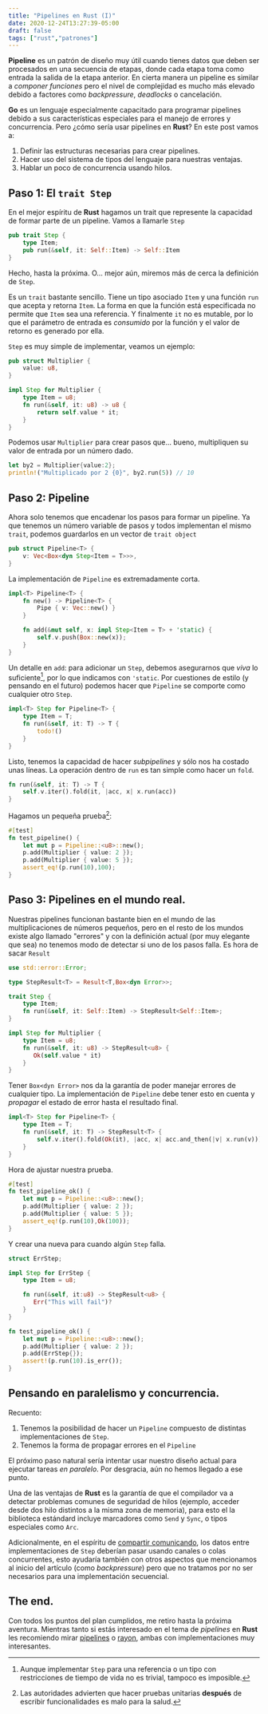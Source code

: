 ```yaml
---
title: "Pipelines en Rust (I)"
date: 2020-12-24T13:27:39-05:00
draft: false
tags: ["rust","patrones"]
---
```


**Pipeline** es un patrón de diseño muy útil cuando tienes datos que
deben ser procesados en una secuencia de etapas, donde cada etapa toma
como entrada la salida de la etapa anterior. En cierta manera un
pipeline es similar a *componer funciones* pero el nivel de
complejidad es mucho más elevado debido a factores como *backpressure*,
*deadlocks* o cancelación.

**Go** es un lenguaje especialmente capacitado para programar
pipelines debido a sus características especiales para el manejo de
errores y concurrencia. Pero ¿cómo sería usar pipelines en **Rust**?
En este post vamos a:

1. Definir las estructuras necesarias para crear pipelines.
2. Hacer uso del sistema de tipos del lenguaje para nuestras ventajas.
3. Hablar un poco de concurrencia usando hilos.


## Paso 1: El `trait Step`

En el mejor espíritu de **Rust** hagamos un trait que represente la
capacidad de formar parte de un pipeline. Vamos a llamarle `Step`

```rust
pub trait Step {
    type Item;
    pub run(&self, it: Self::Item) -> Self::Item
}
```

Hecho, hasta la próxima. O... mejor aún, miremos más de cerca la
definición de `Step`.

Es un `trait` bastante sencillo. Tiene un tipo asociado `Item` y una
función `run` que acepta y retorna `Item`. La forma en que la función
está especificada no permite que `Item` sea una referencia. Y
finalmente `it` no es mutable, por lo que el parámetro de entrada es
*consumido* por la función y el valor de retorno es generado por ella.


`Step` es muy simple de implementar, veamos un ejemplo:

```rust
pub struct Multiplier {
    value: u8,
}

impl Step for Multiplier {
    type Item = u8;
    fn run(&self, it: u8) -> u8 {
        return self.value * it;
    }
}
```

Podemos usar `Multiplier` para crear pasos que... bueno, multipliquen
su valor de entrada por un número dado.


```rust
let by2 = Multiplier{value:2};
println!("Multiplicado por 2 {0}", by2.run(5)) // 10
```

## Paso 2: Pipeline

Ahora solo tenemos que encadenar los pasos para formar un pipeline.
Ya que tenemos un número variable de pasos y todos implementan el
mismo `trait`, podemos guardarlos en un vector de `trait object`

```rust
pub struct Pipeline<T> {
    v: Vec<Box<dyn Step<Item = T>>>,
}
```

La implementación de `Pipeline` es extremadamente corta.

```rust
impl<T> Pipeline<T> {
    fn new() -> Pipeline<T> {
        Pipe { v: Vec::new() }
    }

    fn add(&mut self, x: impl Step<Item = T> + 'static) {
        self.v.push(Box::new(x));
    }
}
```

Un detalle en `add`: para adicionar un `Step`, debemos asegurarnos que
*viva* lo suficiente[^1], por lo que indicamos con `'static`. Por
cuestiones de estilo (y pensando en el futuro) podemos hacer que `Pipeline`
se comporte como cualquier otro `Step`.

```rust
impl<T> Step for Pipeline<T> {
    type Item = T;
    fn run(&self, it: T) -> T {
        todo!()
    }
}
```

Listo, tenemos la capacidad de hacer *subpipelines* y sólo nos ha
costado unas líneas. La operación dentro de `run` es tan simple como
hacer un `fold`.

```rust
fn run(&self, it: T) -> T {
    self.v.iter().fold(it, |acc, x| x.run(acc))
}
```

Hagamos un pequeña prueba[^2]:

```rust
#[test]
fn test_pipeline() {
    let mut p = Pipeline::<u8>::new();
    p.add(Multiplier { value: 2 });
    p.add(Multiplier { value: 5 });
    assert_eq!(p.run(10),100);
}
```

## Paso 3: Pipelines en el mundo real.

Nuestras pipelines funcionan bastante bien en el mundo de las
multiplicaciones de números pequeños, pero en el resto de los mundos
existe algo llamado "errores" y con la definición actual (por muy
elegante que sea) no tenemos modo de detectar si uno de los pasos
falla. Es hora de sacar `Result`

```rust
use std::error::Error;

type StepResult<T> = Result<T,Box<dyn Error>>;

trait Step {
    type Item;
    fn run(&self, it: Self::Item) -> StepResult<Self::Item>;
}

impl Step for Multiplier {
    type Item = u8;
    fn run(&self, it: u8) -> StepResult<u8> {
       Ok(self.value * it)
    }
}

```

Tener `Box<dyn Error>` nos da la garantía de poder manejar errores de
cualquier tipo. La implementación de `Pipeline` debe tener esto en
cuenta y *propagar* el estado de error hasta el resultado final.

```rust
impl<T> Step for Pipeline<T> {
    type Item = T;
    fn run(&self, it: T) -> StepResult<T> {
        self.v.iter().fold(Ok(it), |acc, x| acc.and_then(|v| x.run(v)))
    }
}
```

Hora de ajustar nuestra prueba.

```rust
#[test]
fn test_pipeline_ok() {
    let mut p = Pipeline::<u8>::new();
    p.add(Multiplier { value: 2 });
    p.add(Multiplier { value: 5 });
    assert_eq!(p.run(10),Ok(100));
}
```

Y crear una nueva para cuando algún `Step` falla.

```rust
struct ErrStep;

impl Step for ErrStep {
    type Item = u8;

    fn run(&self, it:u8) -> StepResult<u8> {
       Err("This will fail")?
    }
}

fn test_pipeline_ok() {
    let mut p = Pipeline::<u8>::new();
    p.add(Multiplier { value: 2 });
    p.add(ErrStep{});
    assert!(p.run(10).is_err());
}
```

## Pensando en paralelismo y concurrencia.

Recuento:

1. Tenemos la posibilidad de hacer un `Pipeline` compuesto de
   distintas implementaciones de `Step`.
2. Tenemos la forma de propagar errores en el `Pipeline`

El próximo paso natural sería intentar usar nuestro diseño actual para
ejecutar tareas *en paralelo*. Por desgracia, aún no hemos llegado a
ese punto.

Una de las ventajas de **Rust** es la garantía de que el compilador va
a detectar problemas comunes de seguridad de hilos (ejemplo, acceder
desde dos hilo distintos a la misma zona de memoria), para esto el la
biblioteca estándard incluye marcadores como `Send` y `Sync`, o tipos
especiales como `Arc`.

Adicionalmente, en el espíritu de [compartir
comunicando](https://blog.golang.org/codelab-share), los datos entre
implementaciones de `Step` deberían pasar usando canales o colas
concurrentes, esto ayudaría también con otros aspectos que mencionamos
al inicio del artículo (como *backpressure*) pero que no tratamos por
no ser necesarios para una implementación secuencial.

## The end.

Con todos los puntos del plan cumplidos, me retiro hasta la próxima
aventura. Mientras tanto si estás interesado en el tema de *pipelines*
en **Rust** les recomiendo mirar
[pipelines](https://crates.io/crates/pipelines) o
[rayon](https://crates.io/crates/rayon), ambas con implementaciones
muy interesantes.


[^1]: Aunque implementar `Step` para una referencia o un tipo con
    restricciones de tiempo de vida no es trivial, tampoco es
    imposible.

[^2]: Las autoridades advierten que hacer pruebas unitarias
    **después** de escribir funcionalidades es malo para la salud.
